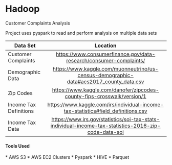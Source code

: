 # Hadoop

Customer Complaints Analysis

Project uses pyspark to read and perform analysis on multiple data sets

| Data Set |  Location |
| -------- |:----------:|
| Customer Complaints | https://www.consumerfinance.gov/data-research/consumer-complaints/ | 
| Demographic Data | https://www.kaggle.com/muonneutrino/us-census-demographic-data#acs2017_county_data.csv |
| Zip Codes | https://www.kaggle.com/danofer/zipcodes-county-fips-crosswalk/version/1 |
| Income Tax Definitions | https://www.kaggle.com/irs/individual-income-tax-statistics#field_definitions.csv |
| Income Tax Data | https://www.irs.gov/statistics/soi-tax-stats-individual-income-tax-statistics-2016-zip-code-data-soi |


<h4>Tools Used</h4>
* AWS S3
* AWS EC2 Clusters
* Pyspark 
* HIVE
* Parquet
